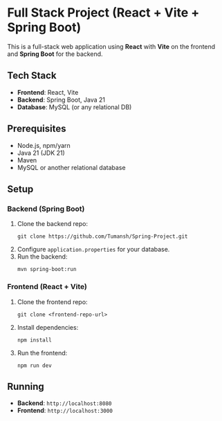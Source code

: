 <h1>Full Stack Project (React + Vite + Spring Boot)</h1>

<p>This is a full-stack web application using <strong>React</strong> with <strong>Vite</strong> on the frontend and <strong>Spring Boot</strong> for the backend.</p>

<h2>Tech Stack</h2>
<ul>
  <li><strong>Frontend</strong>: React, Vite</li>
  <li><strong>Backend</strong>: Spring Boot, Java 21</li>
  <li><strong>Database</strong>: MySQL (or any relational DB)</li>
</ul>

<h2>Prerequisites</h2>
<ul>
  <li>Node.js, npm/yarn</li>
  <li>Java 21 (JDK 21)</li>
  <li>Maven</li>
  <li>MySQL or another relational database</li>
</ul>

<h2>Setup</h2>

<h3>Backend (Spring Boot)</h3>
<ol>
  <li>Clone the backend repo:
    <pre><code>git clone https://github.com/Tumansh/Spring-Project.git</code></pre>
  </li>
  <li>Configure <code>application.properties</code> for your database.</li>
  <li>Run the backend:
    <pre><code>mvn spring-boot:run</code></pre>
  </li>
</ol>

<h3>Frontend (React + Vite)</h3>
<ol>
  <li>Clone the frontend repo:
    <pre><code>git clone &lt;frontend-repo-url&gt;</code></pre>
  </li>
  <li>Install dependencies:
    <pre><code>npm install</code></pre>
  </li>
  <li>Run the frontend:
    <pre><code>npm run dev</code></pre>
  </li>
</ol>

<h2>Running</h2>
<ul>
  <li><strong>Backend</strong>: <code>http://localhost:8080</code></li>
  <li><strong>Frontend</strong>: <code>http://localhost:3000</code></li>
</ul>
